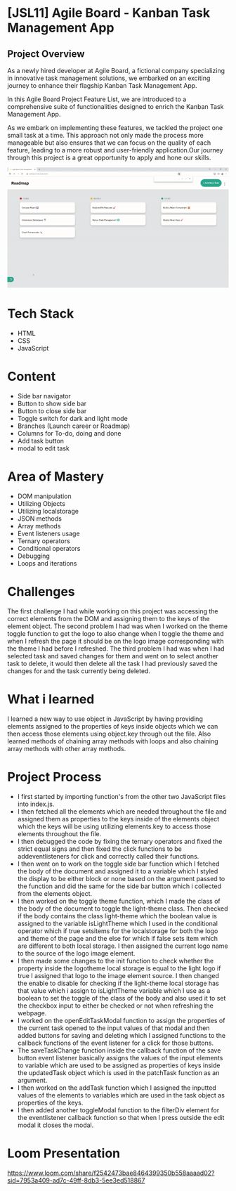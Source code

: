 # [JSL11] Agile Board - Kanban Task Management App

## Project Overview

As a newly hired developer at Agile Board, a fictional company specializing in innovative task management solutions, we embarked on an exciting journey to enhance their flagship Kanban Task Management App.

In this Agile Board Project Feature List, we are introduced to a comprehensive suite of functionalities designed to enrich the Kanban Task Management App. 

As we embark on implementing these features, we tackled the project one small task at a time. This approach not only made the process more manageable but also ensures that we can focus on the quality of each feature, leading to a more robust and user-friendly application.Our journey through this project is a great opportunity to apply and hone our skills.

![alt text](assets/JSL11_solution.gif)

# Tech Stack
 * HTML
 * CSS 
 * JavaScript

# Content
 * Side bar navigator
 * Button to show side bar
 * Button to close side bar
 * Toggle switch for dark and light mode
 * Branches (Launch career or Roadmap)
 * Columns for To-do, doing and done
 * Add task button
 * modal to edit task
 
# Area of Mastery
 * DOM manipulation
 * Utilizing Objects
 * Utilizing localstorage
 * JSON methods
 * Array methods
 * Event listeners usage
 * Ternary operators
 * Conditional operators
 * Debugging
 * Loops and iterations

# Challenges
The first challenge I had while working on this project was accessing the correct elements from the DOM and assigning them to the keys of the element object. The second problem I had was when I worked on the theme toggle function to get the logo to also change when I toggle the theme and when I refresh the page it should be on the logo image corresponding with the theme I had before I  refreshed. The third problem I had was when I had selected task and saved changes for them and went on to select another task to delete, it would then delete all the task I had previously saved the changes for and the task currently being deleted.

# What i learned
I learned a new way to use object in JavaScript by having providing elements assigned to the properties of keys inside objects which we can then access those elements using object.key through out the file. Also learned methods of chaining array methods with loops and also chaining array methods with other array methods. 

# Project Process
* I first started by importing function's from the other two JavaScript files into index.js.
* I then fetched all the elements which are needed throughout the file and assigned them as properties to the keys inside of the elements object which the keys will be using utilizing elements.key to access those elements throughout the file.
* I then debugged the code by fixing the ternary operators and fixed the strict equal signs and then fixed the click functions to be addeventlisteners for click and correctly called their functions.
* I then went on to work on the toggle side bar function which I fetched the body of the document and assigned it to a  variable which I styled the display to be either block or none based on the argument passed to the function and did the same for the side bar button which i collected from the elements object.
* I then worked on the toggle theme function, which I made the class of the body of the document to toggle the light-theme class. Then checked if the body contains the class light-theme which the boolean value is assigned to the variable isLightTheme which I used in the conditional operator which if true setsitems for the localstorage for both the logo and theme of the page and the else for which if false sets item which are different to both local storage. I then assigned the current logo name to the source of the logo image element.
* I then made some changes to the init function to check whether the property inside the logotheme local storage is equal to the light logo if true I assigned that logo to the image element source. I then changed the enable to disable for checking if the light-theme local storage has that value which i assign to isLightTheme variable which I use as a boolean to set the toggle of the class of the body and also used it to set the checkbox input to either be checked or not when refreshing the webpage.
* I worked on the openEditTaskModal function to assign the properties of the current task opened to the input values of that modal and then added buttons for saving and deleting which I assigned functions to the callback functions of the event listener for a click for those buttons.
* The saveTaskChange function inside the callback function of the save button event listener basically assigns the values of the input elements to variable which are used to be assigned as properties of keys inside the updatedTask object which is used in the patchTask function as an argument.
* I then worked on the addTask function which I assigned the inputted values of the elements to variables which are used in the task object as properties of the keys.
* I then added another toggleModal function to the filterDiv element for the eventlistener callback function so that when I press outside the edit modal it closes the modal.

 # Loom Presentation

https://www.loom.com/share/f2542473bae8464399350b558aaaad02?sid=7953a409-ad7c-49ff-8db3-5ee3ed518867





